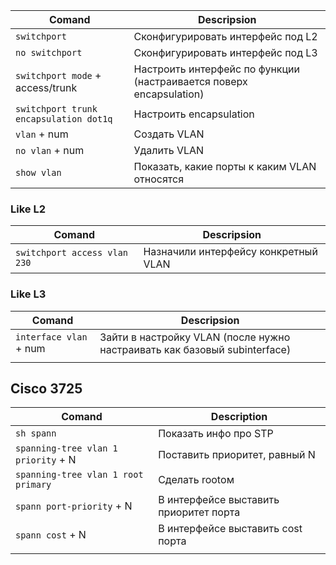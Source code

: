 
| Comand                                 | Descripsion                                                         |
| -------------------------------------- | ------------------------------------------------------------------- |
| `switchport`                           | Сконфигурировать интерфейс под L2                                   |
| `no switchport`                        | Сконфигурировать интерфейс под L3                                   |
| `switchport mode` + access/trunk       | Настроить интерфейс по функции (настраивается поверх encapsulation) |
| `switchport trunk encapsulation dot1q` | Настроить encapsulation                                             |
| `vlan` + num                           | Создать VLAN                                                        |
| `no vlan` + num                        | Удалить VLAN                                                        |
| `show vlan`                            | Показать, какие порты к каким VLAN относятся                        |

### Like L2

| Comand                       | Descripsion                          |
| ---------------------------- | ------------------------------------ |
| `switchport access vlan 230` | Назначили интерфейсу конкретный VLAN |


### Like L3
| Comand                 | Descripsion                                                               |
| ---------------------- | ------------------------------------------------------------------------- |
| `interface vlan` + num | Зайти в настройку VLAN (после нужно настраивать как базовый subinterface) |
|                        |                                                                           |

## Cisco 3725
| Comand                              | Description                            |
| ----------------------------------- | -------------------------------------- |
| `sh spann`                          | Показать инфо про STP                  |
| `spanning-tree vlan 1 priority` + N | Поставить приоритет, равный N          |
| `spanning-tree vlan 1 root primary` | Сделать rootом                         |
| `spann port-priority` + N           | В интерфейсе выставить приоритет порта |
| `spann cost` + N                    | В интерфейсе выставить cost порта      |
|                                     |                                        |